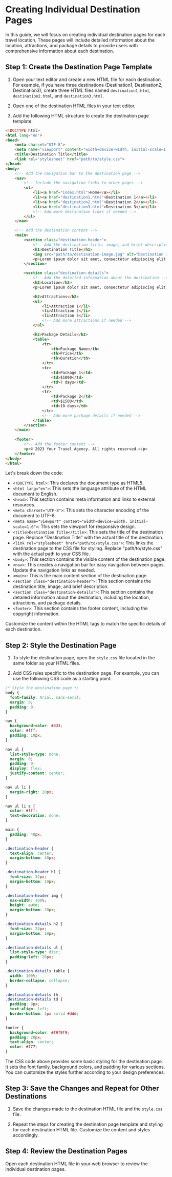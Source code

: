# Creating Individual Destination Pages

In this guide, we will focus on creating individual destination pages for each travel location. These pages will include detailed information about the location, attractions, and package details to provide users with comprehensive information about each destination.

## Step 1: Create the Destination Page Template
1. Open your text editor and create a new HTML file for each destination. For example, if you have three destinations (Destination1, Destination2, Destination3), create three HTML files named `destination1.html`, `destination2.html`, and `destination3.html`.

2. Open one of the destination HTML files in your text editor.

3. Add the following HTML structure to create the destination page template:

```html
<!DOCTYPE html>
<html lang="en">
<head>
    <meta charset="UTF-8">
    <meta name="viewport" content="width=device-width, initial-scale=1.0">
    <title>Destination Title</title>
    <link rel="stylesheet" href="path/to/style.css">
</head>
<body>
    <!-- Add the navigation bar to the destination page -->
    <nav>
        <!-- Include the navigation links to other pages -->
        <ul>
            <li><a href="index.html">Home</a></li>
            <li><a href="destination1.html">Destination 1</a></li>
            <li><a href="destination2.html">Destination 2</a></li>
            <li><a href="destination3.html">Destination 3</a></li>
            <!-- Add more destination links if needed -->
        </ul>
    </nav>

    <!-- Add the destination content -->
    <main>
        <section class="destination-header">
            <!-- Add the destination title, image, and brief description -->
            <h1>Destination Title</h1>
            <img src="path/to/destination-image.jpg" alt="Destination Image">
            <p>Lorem ipsum dolor sit amet, consectetur adipiscing elit.</p>
        </section>

        <section class="destination-details">
            <!-- Add the detailed information about the destination -->
            <h2>Location</h2>
            <p>Lorem ipsum dolor sit amet, consectetur adipiscing elit.</p>

            <h2>Attractions</h2>
            <ul>
                <li>Attraction 1</li>
                <li>Attraction 2</li>
                <li>Attraction 3</li>
                <!-- Add more attractions if needed -->
            </ul>

            <h2>Package Details</h2>
            <table>
                <tr>
                    <th>Package Name</th>
                    <th>Price</th>
                    <th>Duration</th>
                </tr>
                <tr>
                    <td>Package 1</td>
                    <td>$1000</td>
                    <td>7 days</td>
                </tr>
                <tr>
                    <td>Package 2</td>
                    <td>$1500</td>
                    <td>10 days</td>
                </tr>
                <!-- Add more package details if needed -->
            </table>
        </section>
    </main>
    
    <footer>
        <!-- Add the footer content -->
        <p>© 2023 Your Travel Agency. All rights reserved.</p>
    </footer>
</body>
</html>
```

Let's break down the code:

- `<!DOCTYPE html>`: This declares the document type as HTML5.
- `<html lang="en">`: This sets the language attribute of the HTML document to English.
- `<head>`: This section contains meta information and links to external resources.
- `<meta charset="UTF-8">`: This sets the character encoding of the document to UTF-8.
- `<meta name="viewport" content="width=device-width, initial-scale=1.0">`: This sets the viewport for responsive design.
- `<title>Destination Title</title>`: This sets the title of the destination page. Replace "Destination Title" with the actual title of the destination.
- `<link rel="stylesheet" href="path/to/style.css">`: This links the destination page to the CSS file for styling. Replace "path/to/style.css" with the actual path to your CSS file.
- `<body>`: This section contains the visible content of the destination page.
- `<nav>`: This creates a navigation bar for easy navigation between pages. Update the navigation links as needed.
- `<main>`: This is the main content section of the destination page.
- `<section class="destination-header">`: This section contains the destination title, image, and brief description.
- `<section class="destination-details">`: This section contains the detailed information about the destination, including the location, attractions, and package details.
- `<footer>`: This section contains the footer content, including the copyright information.

Customize the content within the HTML tags to match the specific details of each destination.

## Step 2: Style the Destination Page
1. To style the destination page, open the `style.css` file located in the same folder as your HTML files.

2. Add CSS rules specific to the destination page. For example, you can use the following CSS code as a starting point:

```css
/* Style the destination page */
body {
  font-family: Arial, sans-serif;
  margin: 0;
  padding: 0;
}

nav {
  background-color: #333;
  color: #fff;
  padding: 10px;
}

nav ul {
  list-style-type: none;
  margin: 0;
  padding: 0;
  display: flex;
  justify-content: center;
}

nav ul li {
  margin-right: 20px;
}

nav ul li a {
  color: #fff;
  text-decoration: none;
}

main {
  padding: 40px;
}

.destination-header {
  text-align: center;
  margin-bottom: 40px;
}

.destination-header h1 {
  font-size: 32px;
  margin-bottom: 10px;
}

.destination-header img {
  max-width: 100%;
  height: auto;
  margin-bottom: 20px;
}

.destination-details h2 {
  font-size: 24px;
  margin-bottom: 10px;
}

.destination-details ul {
  list-style-type: disc;
  padding-left: 20px;
}

.destination-details table {
  width: 100%;
  border-collapse: collapse;
}

.destination-details th,
.destination-details td {
  padding: 8px;
  text-align: left;
  border-bottom: 1px solid #ddd;
}

footer {
  background-color: #f9f9f9;
  padding: 20px;
  text-align: center;
  color: #777;
}
```

The CSS code above provides some basic styling for the destination page. It sets the font family, background colors, and padding for various sections. You can customize the styles further according to your design preferences.

## Step 3: Save the Changes and Repeat for Other Destinations
1. Save the changes made to the destination HTML file and the `style.css` file.

2. Repeat the steps for creating the destination page template and styling for each destination HTML file. Customize the content and styles accordingly.

## Step 4: Review the Destination Pages
Open each destination HTML file in your web browser to review the individual destination pages.


